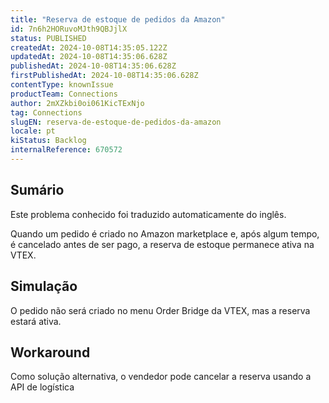 ```yaml
---
title: "Reserva de estoque de pedidos da Amazon"
id: 7n6h2HORuvoMJth9QBJjlX
status: PUBLISHED
createdAt: 2024-10-08T14:35:05.122Z
updatedAt: 2024-10-08T14:35:06.628Z
publishedAt: 2024-10-08T14:35:06.628Z
firstPublishedAt: 2024-10-08T14:35:06.628Z
contentType: knownIssue
productTeam: Connections
author: 2mXZkbi0oi061KicTExNjo
tag: Connections
slugEN: reserva-de-estoque-de-pedidos-da-amazon
locale: pt
kiStatus: Backlog
internalReference: 670572
---
```


## Sumário

<div class="alert alert-info">
  <p>Este problema conhecido foi traduzido automaticamente do inglês.</p>
</div>



Quando um pedido é criado no Amazon marketplace e, após algum tempo, é cancelado antes de ser pago, a reserva de estoque permanece ativa na VTEX.

## Simulação



O pedido não será criado no menu Order Bridge da VTEX, mas a reserva estará ativa.



## Workaround


Como solução alternativa, o vendedor pode cancelar a reserva usando a API de logística

